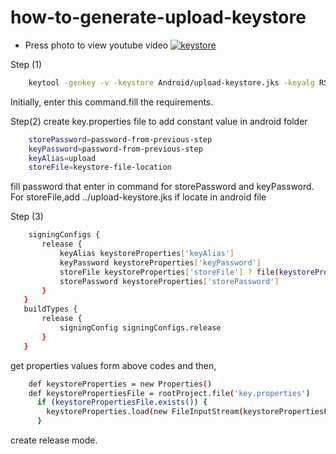 # how-to-generate-upload-keystore

- Press photo to view youtube video
[![keystore](https://github.com/InnwaCommunity/how-to-generate-upload-keystore/assets/126433520/af772867-4eb7-41c7-b30b-a2d0ccf78037)](https://youtu.be/JIzXExVoRP0)

Step (1)

```bash
    keytool -genkey -v -keystore Android/upload-keystore.jks -keyalg RSA -keysize 2048 -validity 10000 -alias upload
```

Initially, enter this command.fill the requirements.

Step(2)
create key.properties file to add constant value in android folder
```bash
    storePassword=password-from-previous-step
    keyPassword=password-from-previous-step
    keyAlias=upload
    storeFile=keystore-file-location
```
      

fill password that enter in command for storePassword and keyPassword.
For storeFile,add ../upload-keystore.jks if locate in android file

Step (3)
```bash
    signingConfigs {
       release {
           keyAlias keystoreProperties['keyAlias']
           keyPassword keystoreProperties['keyPassword']
           storeFile keystoreProperties['storeFile'] ? file(keystoreProperties['storeFile']) : null
           storePassword keystoreProperties['storePassword']
       }
   }
   buildTypes {
       release {
           signingConfig signingConfigs.release
       }
   }
```


get properties values form above codes and then,
```bash
    def keystoreProperties = new Properties()
    def keystorePropertiesFile = rootProject.file('key.properties')
      if (keystorePropertiesFile.exists()) {
        keystoreProperties.load(new FileInputStream(keystorePropertiesFile))
      }
```
   

create release mode.
